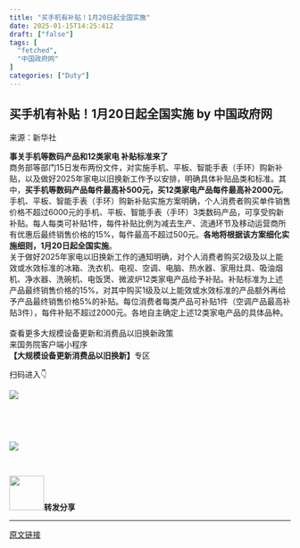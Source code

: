 ```yaml
---
title: "买手机有补贴！1月20日起全国实施"
date: 2025-01-15T14:25:41Z
draft: ["false"]
tags: [
  "fetched",
  "中国政府网"
]
categories: ["Duty"]
---
```

买手机有补贴！1月20日起全国实施 by 中国政府网
------
<div><p><span>来源：新华社</span></p><section><span><strong><span>事关手机等数码产品和12类家电 补贴标准来了</span></strong></span></section><section><span>商务部等部门15日发布两份文件，对实施手机、平板、智能手表（手环）购新补贴，以及做好2025年家电以旧换新工作予以安排，明确具体补贴品类和标准。其中，<strong>买手机等数码产品每件最高补500元，买12类家电产品每件最高补2000元</strong>。</span></section><section><span>手机、平板、智能手表（手环）购新补贴实施方案明确，个人消费者购买单件销售价格不超过6000元的手机、平板、智能手表（手环）3类数码产品，可享受购新补贴。每人每类可补贴1件，每件补贴比例为减去生产、流通环节及移动运营商所有优惠后最终销售价格的15%，每件最高不超过500元。<strong>各地将根据该方案细化实施细则，1月20日起全国实施</strong>。</span></section><section><span>关于做好2025年家电以旧换新工作的通知明确，对个人消费者购买2级及以上能效或水效标准的冰箱、洗衣机、电视、空调、电脑、热水器、家用灶具、吸油烟机、净水器、洗碗机、电饭煲、微波炉12类家电产品给予补贴。补贴标准为上述产品最终销售价格的15%，对其中购买1级及以上能效或水效标准的产品额外再给予产品最终销售价格5%的补贴。每位消费者每类产品可补贴1件（空调产品最高补贴3件），每件补贴不超过2000元。各地自主确定上述12类家电产品的具体品种。</span></section><section><span><br></span></section><section>查看更多大规模设备更新和消费品以旧换新政策</section><section>来国务院客户端小程序</section><section><span><strong>【大规模设备更新消费品以旧换新】</strong></span>专区</section><p><span>扫码进入👇</span></p><p><img data-imgfileid="505216010" data-ratio="1" data-s="300,640" data-src="https://mmbiz.qpic.cn/sz_mmbiz_jpg/k5d4lfEvkEwjguytCNa5HlSUadH2FNqVpDXvzBwCU34hBQwF0goNE4LrPtrAaFBfvm4vSSicHAMUTMgQIAMqjKg/640?wx_fmt=jpeg&amp;from=appmsg" data-type="jpeg" data-w="430" src="https://mmbiz.qpic.cn/sz_mmbiz_jpg/k5d4lfEvkEwjguytCNa5HlSUadH2FNqVpDXvzBwCU34hBQwF0goNE4LrPtrAaFBfvm4vSSicHAMUTMgQIAMqjKg/640?wx_fmt=jpeg&amp;from=appmsg"></p><p><br></p><section><mp-common-profile data-pluginname="mpprofile" data-id="MzA4MDA0MzcwMA==" data-headimg="http://mmbiz.qpic.cn/mmbiz_png/k5d4lfEvkExia1kmZsAc5V9Mz1m4GVCSUEkkKj7FhemyYnZBUe3j4edibxkUwsyWfdC5H8JrIIYYVhPIQtF3QGtQ/300?wx_fmt=png&amp;wxfrom=19" data-nickname="中国政府网" data-alias="zhengfu" data-signature="中国政府网是国务院发布政务信息和提供在线服务的新媒体平台，由国务院办公厅主办，中国政府网运行中心负责运行维护。" data-from="2" data-service_type="1" data-origin_num="70" data-isban="0" data-biz_account_status="0" data-index="0" data-is_biz_ban="0"></mp-common-profile><span></span></section><section><br></section><p><img data-galleryid="" data-imgfileid="505216006" data-ratio="0.6638888888888889" data-src="https://mmbiz.qpic.cn/mmbiz_gif/k5d4lfEvkEzPlBumPt7CIsGUn5fkUXQqwE1EEfguf4y9LH1U39ZMKnBzwZX2dNJ0bpkNRKibEWLzyVA0D9oIf4Q/640?wx_fmt=gif&amp;wxfrom=5&amp;wx_lazy=1&amp;tp=webp" data-type="gif" data-w="1080" src="https://mmbiz.qpic.cn/mmbiz_gif/k5d4lfEvkEzPlBumPt7CIsGUn5fkUXQqwE1EEfguf4y9LH1U39ZMKnBzwZX2dNJ0bpkNRKibEWLzyVA0D9oIf4Q/640?wx_fmt=gif&amp;wxfrom=5&amp;wx_lazy=1&amp;tp=webp"></p><p><br data-filtered="filtered"></p><p><strong><span><img data-galleryid="" data-imgfileid="505216005" data-ratio="0.5982532751091703" data-src="https://mmbiz.qpic.cn/mmbiz_gif/k5d4lfEvkExcL8VRCzg4TDuVCt1V3iamZ56MVsH19SR2wjRCl2U15WFPWXrCuBW4ZticBUA4Lv9gWq6ML30yiaxWw/640?wx_fmt=gif&amp;wxfrom=5&amp;wx_lazy=1&amp;tp=webp" data-type="gif" data-w="458" width="61.9844px" src="https://mmbiz.qpic.cn/mmbiz_gif/k5d4lfEvkExcL8VRCzg4TDuVCt1V3iamZ56MVsH19SR2wjRCl2U15WFPWXrCuBW4ZticBUA4Lv9gWq6ML30yiaxWw/640?wx_fmt=gif&amp;wxfrom=5&amp;wx_lazy=1&amp;tp=webp"><span><strong>转发分享</strong></span></span></strong></p><p><mp-style-type data-value="3"></mp-style-type></p></div>  
<hr>
<a href="https://mp.weixin.qq.com/s/J2u4gtXXYzvPHDBbdAEA5Q",target="_blank" rel="noopener noreferrer">原文链接</a>
